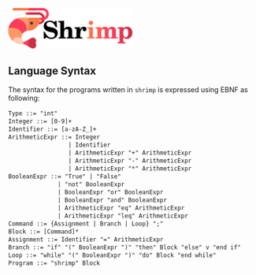 <img src="logo.svg" width=50%>


## Language Syntax

The syntax for the programs written in `shrimp` is expressed using EBNF as following:
```ebnf
Type ::= "int"
Integer ::= [0-9]+
Identifier ::= [a-zA-Z_]+
ArithmeticExpr ::= Integer
                 | Identifier
                 | ArithmeticExpr "+" ArithmeticExpr
                 | ArithmeticExpr "-" ArithmeticExpr
                 | ArithmeticExpr "*" ArithmeticExpr
BooleanExpr ::= "True" | "False"
              | "not" BooleanExpr
              | BooleanExpr "or" BooleanExpr
              | BooleanExpr "and" BooleanExpr
              | ArithmeticExpr "eq" ArithmeticExpr
              | ArithmeticExpr "leq" ArithmeticExpr
Command ::= {Assignment | Branch | Loop} ";"
Block ::= [Command]*
Assignment ::= Identifier "=" ArithmeticExpr
Branch ::= "if" "(" BooleanExpr ")" "then" Block "else" v "end if"
Loop ::= "while" "(" BooleanExpr ")" "do" Block "end while"
Program ::= "shrimp" Block
```
